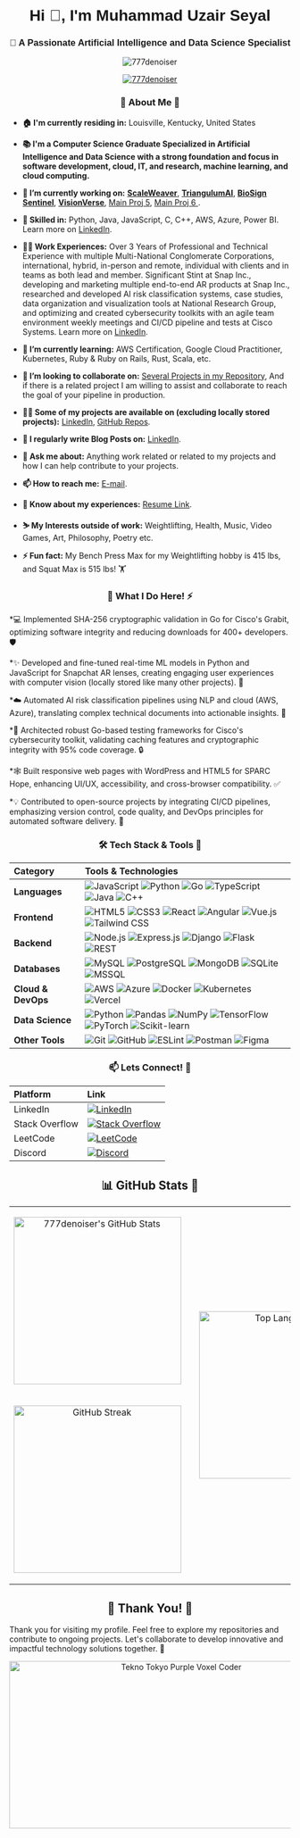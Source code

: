 <div align="Center">
    <h1 align="center" style="font-family:'Orbitron', sans-serif; font-weight:bold;">Hi 🚀, I'm Muhammad Uzair Seyal</h1>
    <h3 align="center" style="font-family:'Orbitron', sans-serif; font-weight:bold;">💼 A Passionate Artificial Intelligence and Data Science Specialist</h3>
    <p align="center">
        <img src="https://komarev.com/ghpvc/?username=777denoiser&label=Profile%20Views&color=brightgreen&style=flat" alt="777denoiser" />
    </p>
    <p align="center">
        <a href="https://github.com/ryo-ma/github-profile-trophy">
            <img src="https://github-profile-trophy.vercel.app/?username=777denoiser&theme=radical" alt="777denoiser" />
        </a>
    </p>
</div>





<h3 align="Center">👤 About Me 📖</h3>

- **🏠 I'm currently residing in:** Louisville, Kentucky, United States  

- **📚 I'm a Computer Science Graduate Specialized in Artificial Intelligence and Data Science with a strong foundation and focus in software development, cloud, IT, and research, machine learning, and cloud computing.**

- **🔭 I’m currently working on:** [**ScaleWeaver**](https://github.com/777Denoiser/ScaleWeaver-Adaptive-Multiscale-Network-of-Networks-Fabricator), [**TriangulumAI**](https://github.com/777Denoiser/TriangulumAI), [**BioSign Sentinel**](https://github.com/777Denoiser/BioSign-Sentinel), [**VisionVerse**](https://github.com/777Denoiser/VisionVerse-Neural-Net-Helio-Optics), [Main Proj 5](), [Main Proj 6 ]().

- **🤖 Skilled in:** Python, Java, JavaScript, C, C++, AWS, Azure, Power BI. Learn more on [LinkedIn](https://www.linkedin.com/in/muzairseyal).

- **🧑‍💼 Work Experiences:** Over 3 Years of Professional and Technical Experience with multiple Multi-National Conglomerate Corporations, international, hybrid, in-person and remote, individual with clients and in teams as both lead and member. Significant Stint at Snap Inc., developing and marketing multiple end-to-end AR products at Snap Inc., researched and developed AI risk classification systems, case studies, data organization and visualization tools at National Research Group, and optimizing and created cybersecurity toolkits with an agile team environment weekly meetings and CI/CD pipeline and tests at Cisco Systems. Learn more on [LinkedIn](https://www.linkedin.com/in/muzairseyal).

- **🌱 I’m currently learning:**  AWS Certification, Google Cloud Practitioner, Kubernetes, Ruby & Ruby on Rails, Rust, Scala, etc.

- **👯 I’m looking to collaborate on:** [Several Projects in my Repository](https://www.github.com/777Denoiser), And if there is a related project I am willing to assist and collaborate to reach the goal of your pipeline in production.

- **👨‍💻 Some of my projects are available on (excluding locally stored projects):** [LinkedIn](https://www.linkedin.com/in/muzairseyal), [GitHub Repos](https://www.github.com/777Denoiser).

- **📝 I regularly write Blog Posts on:** [LinkedIn](https://www.linkedin.com/in/muzairseyal).

- **💬 Ask me about:** Anything work related or related to my projects and how I can help contribute to your projects.

- **📫 How to reach me:** [E-mail](uzair.seyal23@gmail.com).

- **📄 Know about my experiences:** [Resume Link](https://cardmaillouisville-my.sharepoint.com/:b:/g/personal/museya02_louisville_edu/EZwr5_AfhvNErNbjKWXavi0B-jd5jfo_1_Vk_h75Ck7qCA?e=UnwUrs).

- **⛷️ My Interests outside of work:** Weightlifting, Health, Music, Video Games, Art, Philosophy, Poetry etc.

- **⚡ Fun fact:** My Bench Press Max for my Weightlifting hobby is 415 lbs, and Squat Max is 515 lbs! 🏋




<h3 align="Center">🚀 What I Do Here! ⚡</h3>

*💻 Implemented SHA-256 cryptographic validation in Go for Cisco's Grabit, optimizing software integrity and reducing downloads for 400+ developers. 🛡️

*✨ Developed and fine-tuned real-time ML models in Python and JavaScript for Snapchat AR lenses, creating engaging user experiences with computer vision (locally stored like many other projects). 👻

*☁️ Automated AI risk classification pipelines using NLP and cloud (AWS, Azure), translating complex technical documents into actionable insights. 🔬

*🧪 Architected robust Go-based testing frameworks for Cisco's cybersecurity toolkit, validating caching features and cryptographic integrity with 95% code coverage. 🔒

*🕸️ Built responsive web pages with WordPress and HTML5 for SPARC Hope, enhancing UI/UX, accessibility, and cross-browser compatibility. ✅

*💡 Contributed to open-source projects by integrating CI/CD pipelines, emphasizing version control, code quality, and DevOps principles for automated software delivery. 🚀


<h3 align="Center">🛠️ Tech Stack & Tools 🧰</h3>

| Category          | Tools & Technologies                                                                                                                                                                                                                                      |
| :---------------- | :---------------------------------------------------------------------------------------------------------------------------------------------------------------------------------------------------------------------------------------------------------- |
| **Languages**     | ![JavaScript](https://img.shields.io/badge/JavaScript-F7DF1E?style=for-the-badge&logo=javascript&logoColor=black) ![Python](https://img.shields.io/badge/Python-3776AB?style=for-the-badge&logo=python&logoColor=white) ![Go](https://img.shields.io/badge/Go-00ADD8?style=for-the-badge&logo=go&logoColor=white) ![TypeScript](https://img.shields.io/badge/TypeScript-007ACC?style=for-the-badge&logo=typescript&logoColor=white) ![Java](https://img.shields.io/badge/Java-ED8B00?style=for-the-badge&logo=java&logoColor=white) ![C++](https://img.shields.io/badge/C%2B%2B-00599C?style=for-the-badge&logo=c%2B%2B&logoColor=white)  |
| **Frontend**      | ![HTML5](https://img.shields.io/badge/HTML5-E34F26?style=for-the-badge&logo=html5&logoColor=white) ![CSS3](https://img.shields.io/badge/CSS3-1572B6?style=for-the-badge&logo=css3&logoColor=white) ![React](https://img.shields.io/badge/React-61DAFB?style=for-the-badge&logo=react&logoColor=black) ![Angular](https://img.shields.io/badge/Angular-DD0031?style=for-the-badge&logo=angular&logoColor=white) ![Vue.js](https://img.shields.io/badge/Vue.js-42B883?style=for-the-badge&logo=vue.js&logoColor=white) ![Tailwind CSS](https://img.shields.io/badge/Tailwind_CSS-38B2AC?style=for-the-badge&logo=tailwind-css&logoColor=white)                                                                                                                                                                                    |
| **Backend**       | ![Node.js](https://img.shields.io/badge/Node.js-339933?style=for-the-badge&logo=nodedotjs&logoColor=white) ![Express.js](https://img.shields.io/badge/Express.js-000000?style=for-the-badge&logo=express&logoColor=white) ![Django](https://img.shields.io/badge/Django-092E20?style=for-the-badge&logo=django&logoColor=white) ![Flask](https://img.shields.io/badge/Flask-000000?style=for-the-badge&logo=flask&logoColor=white) ![REST](https://img.shields.io/badge/REST-000000?style=for-the-badge&logo=rest&logoColor=white)                                                                                                                                                         |
| **Databases**     | ![MySQL](https://img.shields.io/badge/MySQL-4479A1?style=for-the-badge&logo=mysql&logoColor=white) ![PostgreSQL](https://img.shields.io/badge/PostgreSQL-316192?style=for-the-badge&logo=postgresql&logoColor=white) ![MongoDB](https://img.shields.io/badge/MongoDB-47A248?style=for-the-badge&logo=mongodb&logoColor=white) ![SQLite](https://img.shields.io/badge/SQLite-003B57?style=for-the-badge&logo=sqlite&logoColor=white) ![MSSQL](https://img.shields.io/badge/Microsoft%20SQL%20Server-CC2927?style=for-the-badge&logo=microsoft%20sql%20server)                                                                                                                                             |
| **Cloud & DevOps**| ![AWS](https://img.shields.io/badge/AWS-232F3E?style=for-the-badge&logo=amazon-aws&logoColor=white) ![Azure](https://img.shields.io/badge/Azure-0078D4?style=for-the-badge&logo=microsoft-azure&logoColor=white) ![Docker](https://img.shields.io/badge/Docker-2496ED?style=for-the-badge&logo=docker&logoColor=white) ![Kubernetes](https://img.shields.io/badge/Kubernetes-326CE5?style=for-the-badge&logo=kubernetes&logoColor=white) ![Vercel](https://img.shields.io/badge/Vercel-000000?style=for-the-badge&logo=vercel&logoColor=white)                                                                                                                                                                 |
| **Data Science**  | ![Python](https://img.shields.io/badge/Python-3776AB?style=for-the-badge&logo=python&logoColor=white) ![Pandas](https://img.shields.io/badge/Pandas-150458?style=for-the-badge&logo=pandas&logoColor=white) ![NumPy](https://img.shields.io/badge/Numpy-013243?style=for-the-badge&logo=numpy&logoColor=white) ![TensorFlow](https://img.shields.io/badge/TensorFlow-FF6F00?style=for-the-badge&logo=tensorflow&logoColor=white) ![PyTorch](https://img.shields.io/badge/PyTorch-EE4C2C?style=for-the-badge&logo=pytorch&logoColor=white) ![Scikit-learn](https://img.shields.io/badge/Scikit_Learn-F7931E?style=for-the-badge&logo=scikit-learn&logoColor=white)                                                                                    |
| **Other Tools**   | ![Git](https://img.shields.io/badge/Git-F05032?style=for-the-badge&logo=git&logoColor=white) ![GitHub](https://img.shields.io/badge/GitHub-181717?style=for-the-badge&logo=github&logoColor=white) ![ESLint](https://img.shields.io/badge/ESLint-4A154B?style=for-the-badge&logo=eslint&logoColor=white) ![Postman](https://img.shields.io/badge/Postman-FF6C37?style=for-the-badge&logo=postman&logoColor=white) ![Figma](https://img.shields.io/badge/Figma-F24E1E?style=for-the-badge&logo=figma&logoColor=white)                                                                                                                                                                        |




<h3 align="Center">📫 Lets Connect! 🤝</h3>

| Platform      | Link                                                                    |
| :------------ | :---------------------------------------------------------------------- |
| LinkedIn      | [![LinkedIn](https://img.shields.io/badge/LinkedIn-0077B5?style=for-the-badge&logo=linkedin&logoColor=white)](https://linkedin.com/in/muzairseyal) |
| Stack Overflow| [![Stack Overflow](https://img.shields.io/badge/Stack_Overflow-F58025?style=for-the-badge&logo=stack-overflow&logoColor=white)](https://stackoverflow.com/users/stackoverflow) |
| LeetCode      | [![LeetCode](https://img.shields.io/badge/LeetCode-FFA116?style=for-the-badge&logo=leetcode&logoColor=black)](https://www.leetcode.com/leetcode)       |
| Discord       | [![Discord](https://img.shields.io/badge/Discord-5865F2?style=for-the-badge&logo=discord&logoColor=white)](https://discord.com/users/1089820968962228234)           |




<div align="center">
    <h2 align="center">📊 GitHub Stats 🧮</h2>
    <table>
        <tr>
            <td>
                <p align="center">
                    <img src="https://github-readme-stats.vercel.app/api?username=777denoiser&show_icons=true&theme=radical&hide=stars&count_private=true&line_height=24" width="300" alt="777denoiser's GitHub Stats" />
                </p>
            </td>
            <td><td rowspan="2">
                <p align="center">
                    <img src="https://github-readme-stats.vercel.app/api/top-langs/?username=777denoiser&layout=compact&theme=radical&langs_count=6" width="300" alt="Top Languages" />
                </p>
            </td>
        </tr>
        <tr>
            <td>
                <p align="center">
                    <img src="https://github-readme-streak-stats.herokuapp.com/?user=777denoiser&theme=radical" width="300" alt="GitHub Streak" />
                </p>
            </td>
        </tr>
    </table>
</div>

<h2 align="Center">🎉 Thank You! 🎉</h2>

Thank you for visiting my profile. Feel free to explore my repositories and contribute to ongoing projects. Let's collaborate to develop innovative and impactful technology solutions together. 🌟

<div align="center">
    <img src="https://i.imgur.com/UA3gH0Q.png?" alt="Tekno Tokyo Purple Voxel Coder" height="300", width="600" />
</div>
